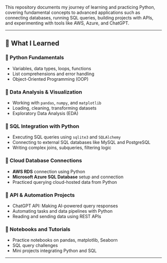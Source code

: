 This repository documents my journey of learning and practicing Python, covering fundamental concepts to advanced applications such as connecting databases, running SQL queries, building projects with APIs, and experimenting with tools like AWS, Azure, and ChatGPT.

---

## 🧠 What I Learned

### 🔹 Python Fundamentals
- Variables, data types, loops, functions
- List comprehensions and error handling
- Object-Oriented Programming (OOP)

### 🔹 Data Analysis & Visualization
- Working with `pandas`, `numpy`, and `matplotlib`
- Loading, cleaning, transforming datasets
- Exploratory Data Analysis (EDA)

### 🔹 SQL Integration with Python
- Executing SQL queries using `sqlite3` and `SQLAlchemy`
- Connecting to external SQL databases like MySQL and PostgreSQL
- Writing complex joins, subqueries, filtering logic

### 🔹 Cloud Database Connections
- **AWS RDS** connection using Python
- **Microsoft Azure SQL Database** setup and connection
- Practiced querying cloud-hosted data from Python

### 🔹 API & Automation Projects
- ChatGPT API: Making AI-powered query responses
- Automating tasks and data pipelines with Python
- Reading and sending data using REST APIs

### 🔹 Notebooks and Tutorials
- Practice notebooks on pandas, matplotlib, Seaborn
- SQL query challenges
- Mini projects integrating Python and SQL

---

